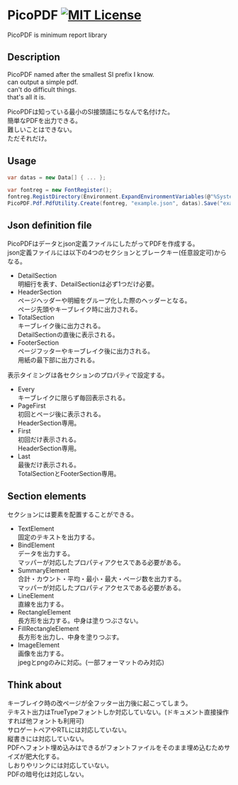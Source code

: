 # PicoPDF [![MIT License](https://img.shields.io/badge/license-MIT-blue.svg?style=flat)](LICENSE)

PicoPDF is minimum report library  

## Description

PicoPDF named after the smallest SI prefix I know.  
can output a simple pdf.  
can't do difficult things.  
that's all it is.  

PicoPDFは知っている最小のSI接頭語にちなんで名付けた。  
簡単なPDFを出力できる。  
難しいことはできない。  
ただそれだけ。  

## Usage

```cs
var datas = new Data[] { ... };

var fontreg = new FontRegister();
fontreg.RegistDirectory(Environment.ExpandEnvironmentVariables(@"%SystemRoot%\Fonts"));
PicoPDF.Pdf.PdfUtility.Create(fontreg, "example.json", datas).Save("example.pdf");
```

## Json definition file

PicoPDFはデータとjson定義ファイルにしたがってPDFを作成する。  
json定義ファイルには以下の4つのセクションとブレークキー(任意設定可)からなる。  

* DetailSection  
  明細行を表す、DetailSectionは必ず1つだけ必要。  
* HeaderSection  
  ページヘッダーや明細をグループ化した際のヘッダーとなる。  
  ページ先頭やキーブレイク時に出力される。  
* TotalSection  
  キーブレイク後に出力される。  
  DetailSectionの直後に表示される。  
* FooterSection  
  ページフッターやキーブレイク後に出力される。  
  用紙の最下部に出力される。  

表示タイミングは各セクションのプロパティで設定する。  

* Every  
  キーブレイクに限らず毎回表示される。  
* PageFirst  
  初回とページ後に表示される。  
  HeaderSection専用。  
* First  
  初回だけ表示される。  
  HeaderSection専用。  
* Last  
  最後だけ表示される。  
  TotalSectionとFooterSection専用。  

## Section elements

セクションには要素を配置することができる。  

* TextElement  
  固定のテキストを出力する。  
* BindElement  
  データを出力する。  
  マッパーが対応したプロパティアクセスである必要がある。  
* SummaryElement  
  合計・カウント・平均・最小・最大・ページ数を出力する。  
  マッパーが対応したプロパティアクセスである必要がある。  
* LineElement  
  直線を出力する。  
* RectangleElement  
  長方形を出力する。中身は塗りつぶさない。  
* FillRectangleElement  
  長方形を出力し、中身を塗りつぶす。  
* ImageElement  
  画像を出力する。  
  jpegとpngのみに対応。(一部フォーマットのみ対応)  

## Think about

キーブレイク時の改ページが全フッター出力後に起こってしまう。  
テキスト出力はTrueTypeフォントしか対応していない。(ドキュメント直接操作すれば他フォントも利用可)  
サロゲートペアやRTLには対応していない。  
縦書きには対応していない。  
PDFへフォント埋め込みはできるがフォントファイルをそのまま埋め込むためサイズが肥大化する。  
しおりやリンクには対応していない。  
PDFの暗号化は対応しない。  

